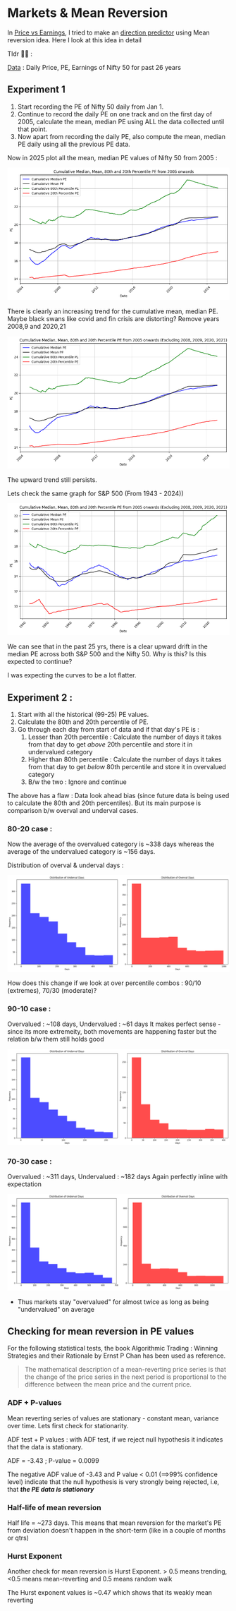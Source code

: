 # Markets & Mean Reversion

In [Price vs Earnings](https://github.com/TheProfitPilgrim/mf_research_reports/blob/main/reports/Report%20Indices_Price_vs_Earnings.md), I tried to make an [direction predictor](https://mfproject.streamlit.app/index_ptr) using Mean reversion idea. Here I look at this idea in detail

Tldr 🥱😴 :

[Data](https://github.com/TheProfitPilgrim/mf_research_reports/tree/main/reports/report_src/mf_index_analysis/Data/india_data) : Daily Price, PE, Earnings of Nifty 50 for past 26 years

## Experiment 1

1. Start recording the PE of Nifty 50 daily from Jan 1. 
2. Continue to record the daily PE on one track and on the first day of 2005, calculate the mean, median PE using ALL the data collected until that point.
3. Now apart from recording the daily PE, also compute the mean, median PE daily using all the previous PE data.

Now in 2025 plot all the mean, median PE values of Nifty 50 from 2005 : 

![Graph](https://raw.githubusercontent.com/TheProfitPilgrim/mf_research_reports/main/reports/report_media/Picture59.png) 

There is clearly an increasing trend for the cumulative mean, median PE. Maybe black swans like covid and fin crisis are distorting? Remove years 2008,9 and 2020,21

![Graph](https://raw.githubusercontent.com/TheProfitPilgrim/mf_research_reports/main/reports/report_media/Picture60.png) 

The upward trend still persists. 

Lets check the same graph for S&P 500 (From 1943 - 2024))

![Graph](https://raw.githubusercontent.com/TheProfitPilgrim/mf_research_reports/main/reports/report_media/Picture64.png) 

We can see that in the past 25 yrs, there is a clear upward drift in the median PE across both S&P 500 and the Nifty 50. Why is this? Is this expected to continue? 

I was expecting the curves to be a lot flatter. 

## Experiment 2 : 

1. Start with all the historical (99-25) PE values.
2. Calculate the 80th and 20th percentile of PE.
3. Go through each day from start of data and if that day's PE is : 
    1. Lesser than 20th percentile : Calculate the number of days it takes from that day to get *above* 20th percentile and store it in undervalued category
    2. Higher than 80th percentile : Calculate the number of days it takes from that day to get *below* 80th percentile and store it in overvalued category 
    3. B/w the two : Ignore and continue

The above has a flaw : Data look ahead bias (since future data is being used to calculate the 80th and 20th percentiles). But its main purpose is comparison b/w overval and underval cases. 

### 80-20 case :

Now the average of the overvalued category is ~338 days whereas the average of the undervalued category is ~156 days.

Distribution of overval & underval days : 

![Graph](https://raw.githubusercontent.com/TheProfitPilgrim/mf_research_reports/main/reports/report_media/Picture61.png) 

How does this change if we look at over percentile combos : 90/10 (extremes), 70/30 (moderate)? 

### 90-10 case :

Overvalued : ~108 days, Undervalued : ~61 days
It makes perfect sense - since its more extremeity, both movements are happening faster but the relation b/w them still holds good

![Graph](https://raw.githubusercontent.com/TheProfitPilgrim/mf_research_reports/main/reports/report_media/Picture62.png) 

### 70-30 case :

Overvalued : ~311 days, Undervalued : ~182 days
Again perfectly inline with expectation

![Graph](https://raw.githubusercontent.com/TheProfitPilgrim/mf_research_reports/main/reports/report_media/Picture63.png) 

* Thus markets stay "overvalued" for almost twice as long as being "undervalued" on average 

## Checking for mean reversion in PE values

For the following statistical tests, the book Algorithmic Trading : Winning Strategies and their Rationale by Ernst P Chan has been used as reference. 

> The mathematical description of a mean-reverting price series is that the change of the price series in the next period is proportional to the difference between the mean price and the current price. 

### ADF + P-values

Mean reverting series of values are stationary - constant mean, variance over time. Lets first check for stationarity. 

ADF test + P values : with ADF test, if we reject null hypothesis it indicates that the data is stationary. 

ADF = -3.43 ; P-value = 0.0099

The negative ADF value of -3.43 and  P value < 0.01 (==>99% confidence level) indicate that the null hypothesis is very strongly being rejected, i.e, that ***the PE data is stationary***

### Half-life of mean reversion

Half life = ~273 days. This means that mean reversion for the market's PE from deviation doesn't happen in the short-term (like in a couple of months or qtrs) 

### Hurst Exponent 

Another check for mean reversion is Hurst Exponent. > 0.5 means trending, <0.5 means mean-reverting and 0.5 means random walk

The Hurst exponent values is ~0.47 which shows that its weakly mean reverting
